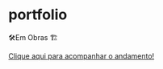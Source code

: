 # portfolio
🛠Em Obras 🏗


<a href="https://annaguassu.github.io/portfolio/">Clique aqui para acompanhar o andamento!</a>

